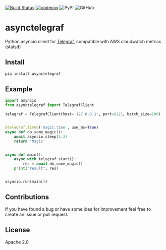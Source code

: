 [![Build Status](https://github.com/mastak/asynctelegraf/workflows/default/badge.svg)](https://github.com/mastak/asynctelegraf/actions?query=workflow%3Adefault)
[![codecov](https://codecov.io/gh/mastak/asynctelegraf/branch/master/graph/badge.svg)](https://codecov.io/gh/mastak/asynctelegraf)
![PyPI](https://img.shields.io/pypi/v/asynctelegraf.svg?label=pypi%20version)
![GitHub](https://img.shields.io/github/license/mastak/asynctelegraf.svg)

# asynctelegraf

Python asyncio client for [Telegraf](https://www.influxdata.com/time-series-platform/telegraf/), compatible with AWS cloudwatch metrics (statsd)

## Install

```bash
pip install asynctelegraf
```

## Example

```python
import asyncio
from asynctelegraf import TelegrafClient

telegraf = TelegrafClient(host='127.0.0.1', port=8125, batch_size=100)


@telegraf.timed('magic.time', use_ms=True)
async def do_some_magic():
    await asyncio.sleep(3.3)
    return 'Magic'


async def main():
    async with telegraf.start():
        res = await do_some_magic()
    print("result", res)


asyncio.run(main())
```

## Contributions
If you have found a bug or have some idea for improvement feel free to create an issue or pull request.

## License
Apache 2.0
